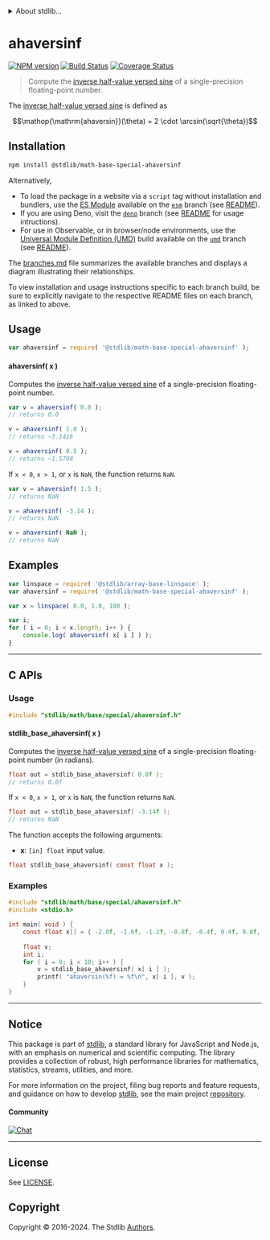 <!--

@license Apache-2.0

Copyright (c) 2024 The Stdlib Authors.

Licensed under the Apache License, Version 2.0 (the "License");
you may not use this file except in compliance with the License.
You may obtain a copy of the License at

   http://www.apache.org/licenses/LICENSE-2.0

Unless required by applicable law or agreed to in writing, software
distributed under the License is distributed on an "AS IS" BASIS,
WITHOUT WARRANTIES OR CONDITIONS OF ANY KIND, either express or implied.
See the License for the specific language governing permissions and
limitations under the License.

-->


<details>
  <summary>
    About stdlib...
  </summary>
  <p>We believe in a future in which the web is a preferred environment for numerical computation. To help realize this future, we've built stdlib. stdlib is a standard library, with an emphasis on numerical and scientific computation, written in JavaScript (and C) for execution in browsers and in Node.js.</p>
  <p>The library is fully decomposable, being architected in such a way that you can swap out and mix and match APIs and functionality to cater to your exact preferences and use cases.</p>
  <p>When you use stdlib, you can be absolutely certain that you are using the most thorough, rigorous, well-written, studied, documented, tested, measured, and high-quality code out there.</p>
  <p>To join us in bringing numerical computing to the web, get started by checking us out on <a href="https://github.com/stdlib-js/stdlib">GitHub</a>, and please consider <a href="https://opencollective.com/stdlib">financially supporting stdlib</a>. We greatly appreciate your continued support!</p>
</details>

# ahaversinf

[![NPM version][npm-image]][npm-url] [![Build Status][test-image]][test-url] [![Coverage Status][coverage-image]][coverage-url] <!-- [![dependencies][dependencies-image]][dependencies-url] -->

> Compute the [inverse half-value versed sine][archaversine] of a single-precision floating-point number.

<section class="intro">

The [inverse half-value versed sine][archaversine] is defined as

<!-- <equation class="equation" label="eq:archaversine" align="center" raw="\operatorname{ahaversin}(\theta) = 2 \cdot \arcsin(\sqrt{\theta})" alt="Inverse half-value versed sine."> -->

```math
\mathop{\mathrm{ahaversin}}(\theta) = 2 \cdot \arcsin(\sqrt{\theta})
```

<!-- <div class="equation" align="center" data-raw-text="\operatorname{ahaversin}(\theta) = 2 \cdot \arcsin(\sqrt{\theta})" data-equation="eq:archaversine">
    <img src="https://cdn.jsdelivr.net/gh/stdlib-js/stdlib@bb29798906e119fcb2af99e94b60407a270c9b32/lib/node_modules/@stdlib/math/base/special/ahaversin/docs/img/equation_archaversine.svg" alt="Inverse half-value versed sine.">
    <br>
</div> -->

<!-- </equation> -->

</section>

<!-- /.intro -->

<section class="installation">

## Installation

```bash
npm install @stdlib/math-base-special-ahaversinf
```

Alternatively,

-   To load the package in a website via a `script` tag without installation and bundlers, use the [ES Module][es-module] available on the [`esm`][esm-url] branch (see [README][esm-readme]).
-   If you are using Deno, visit the [`deno`][deno-url] branch (see [README][deno-readme] for usage intructions).
-   For use in Observable, or in browser/node environments, use the [Universal Module Definition (UMD)][umd] build available on the [`umd`][umd-url] branch (see [README][umd-readme]).

The [branches.md][branches-url] file summarizes the available branches and displays a diagram illustrating their relationships.

To view installation and usage instructions specific to each branch build, be sure to explicitly navigate to the respective README files on each branch, as linked to above.

</section>

<section class="usage">

## Usage

```javascript
var ahaversinf = require( '@stdlib/math-base-special-ahaversinf' );
```

#### ahaversinf( x )

Computes the [inverse half-value versed sine][archaversine] of a single-precision floating-point number.

```javascript
var v = ahaversinf( 0.0 );
// returns 0.0

v = ahaversinf( 1.0 );
// returns ~3.1416

v = ahaversinf( 0.5 );
// returns ~1.5708
```

If `x < 0`, `x > 1`, or `x` is `NaN`, the function returns `NaN`.

```javascript
var v = ahaversinf( 1.5 );
// returns NaN

v = ahaversinf( -3.14 );
// returns NaN

v = ahaversinf( NaN );
// returns NaN
```

</section>

<!-- /.usage -->

<section class="examples">

## Examples

<!-- eslint no-undef: "error" -->

```javascript
var linspace = require( '@stdlib/array-base-linspace' );
var ahaversinf = require( '@stdlib/math-base-special-ahaversinf' );

var x = linspace( 0.0, 1.0, 100 );

var i;
for ( i = 0; i < x.length; i++ ) {
    console.log( ahaversinf( x[ i ] ) );
}
```

</section>

<!-- /.examples -->

<!-- C interface documentation. -->

* * *

<section class="c">

## C APIs

<!-- Section to include introductory text. Make sure to keep an empty line after the intro `section` element and another before the `/section` close. -->

<section class="intro">

</section>

<!-- /.intro -->

<!-- C usage documentation. -->

<section class="usage">

### Usage

```c
#include "stdlib/math/base/special/ahaversinf.h"
```

#### stdlib_base_ahaversinf( x )

Computes the [inverse half-value versed sine][archaversine] of a single-precision floating-point number (in radians).

```c
float out = stdlib_base_ahaversinf( 0.0f );
// returns 0.0f
```

If `x < 0`, `x > 1`, or `x` is `NaN`, the function returns `NaN`.

```c
float out = stdlib_base_ahaversinf( -3.14f );
// returns NaN
```

The function accepts the following arguments:

-   **x**: `[in] float` input value.

```c
float stdlib_base_ahaversinf( const float x );
```

</section>

<!-- /.usage -->

<!-- C API usage notes. Make sure to keep an empty line after the `section` element and another before the `/section` close. -->

<section class="notes">

</section>

<!-- /.notes -->

<!-- C API usage examples. -->

<section class="examples">

### Examples

```c
#include "stdlib/math/base/special/ahaversinf.h"
#include <stdio.h>

int main( void ) {
    const float x[] = { -2.0f, -1.6f, -1.2f, -0.8f, -0.4f, 0.4f, 0.8f, 1.2f, 1.6f, 2.0f };
    
    float v;
    int i;
    for ( i = 0; i < 10; i++ ) {
        v = stdlib_base_ahaversinf( x[ i ] );
        printf( "ahaversin(%f) = %f\n", x[ i ], v );
    }
}
```

</section>

<!-- /.examples -->

</section>

<!-- /.c -->

<!-- Section for related `stdlib` packages. Do not manually edit this section, as it is automatically populated. -->

<section class="related">

</section>

<!-- /.related -->

<!-- Section for all links. Make sure to keep an empty line after the `section` element and another before the `/section` close. -->


<section class="main-repo" >

* * *

## Notice

This package is part of [stdlib][stdlib], a standard library for JavaScript and Node.js, with an emphasis on numerical and scientific computing. The library provides a collection of robust, high performance libraries for mathematics, statistics, streams, utilities, and more.

For more information on the project, filing bug reports and feature requests, and guidance on how to develop [stdlib][stdlib], see the main project [repository][stdlib].

#### Community

[![Chat][chat-image]][chat-url]

---

## License

See [LICENSE][stdlib-license].


## Copyright

Copyright &copy; 2016-2024. The Stdlib [Authors][stdlib-authors].

</section>

<!-- /.stdlib -->

<!-- Section for all links. Make sure to keep an empty line after the `section` element and another before the `/section` close. -->

<section class="links">

[npm-image]: http://img.shields.io/npm/v/@stdlib/math-base-special-ahaversinf.svg
[npm-url]: https://npmjs.org/package/@stdlib/math-base-special-ahaversinf

[test-image]: https://github.com/stdlib-js/math-base-special-ahaversinf/actions/workflows/test.yml/badge.svg?branch=main
[test-url]: https://github.com/stdlib-js/math-base-special-ahaversinf/actions/workflows/test.yml?query=branch:main

[coverage-image]: https://img.shields.io/codecov/c/github/stdlib-js/math-base-special-ahaversinf/main.svg
[coverage-url]: https://codecov.io/github/stdlib-js/math-base-special-ahaversinf?branch=main

<!--

[dependencies-image]: https://img.shields.io/david/stdlib-js/math-base-special-ahaversinf.svg
[dependencies-url]: https://david-dm.org/stdlib-js/math-base-special-ahaversinf/main

-->

[chat-image]: https://img.shields.io/gitter/room/stdlib-js/stdlib.svg
[chat-url]: https://app.gitter.im/#/room/#stdlib-js_stdlib:gitter.im

[stdlib]: https://github.com/stdlib-js/stdlib

[stdlib-authors]: https://github.com/stdlib-js/stdlib/graphs/contributors

[umd]: https://github.com/umdjs/umd
[es-module]: https://developer.mozilla.org/en-US/docs/Web/JavaScript/Guide/Modules

[deno-url]: https://github.com/stdlib-js/math-base-special-ahaversinf/tree/deno
[deno-readme]: https://github.com/stdlib-js/math-base-special-ahaversinf/blob/deno/README.md
[umd-url]: https://github.com/stdlib-js/math-base-special-ahaversinf/tree/umd
[umd-readme]: https://github.com/stdlib-js/math-base-special-ahaversinf/blob/umd/README.md
[esm-url]: https://github.com/stdlib-js/math-base-special-ahaversinf/tree/esm
[esm-readme]: https://github.com/stdlib-js/math-base-special-ahaversinf/blob/esm/README.md
[branches-url]: https://github.com/stdlib-js/math-base-special-ahaversinf/blob/main/branches.md

[stdlib-license]: https://raw.githubusercontent.com/stdlib-js/math-base-special-ahaversinf/main/LICENSE

[archaversine]: https://en.wikipedia.org/wiki/Versine

<!-- <related-links> -->

<!-- </related-links> -->

</section>

<!-- /.links -->
